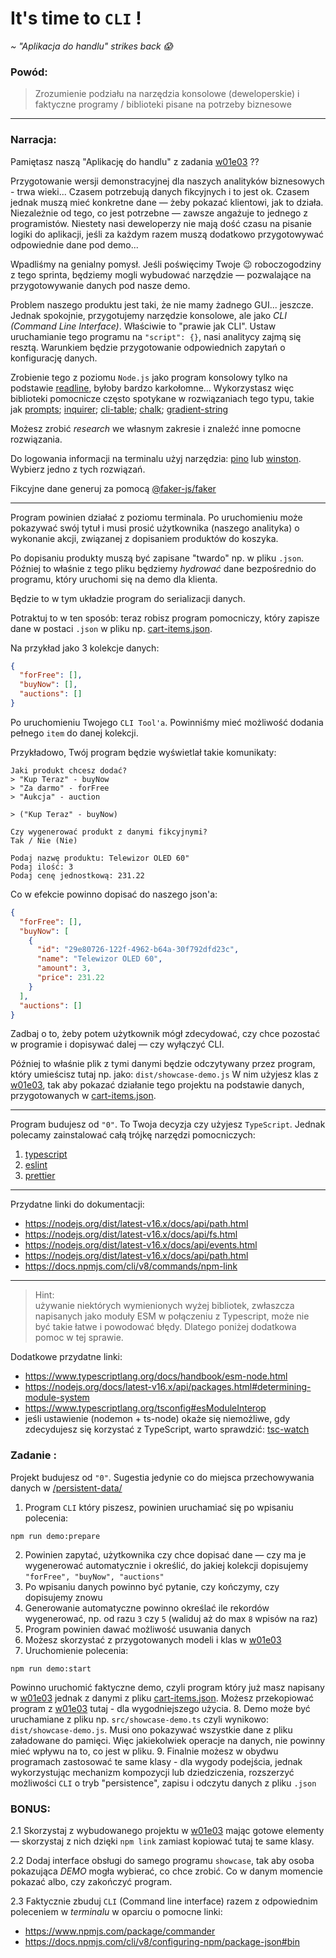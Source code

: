 # It's time to `CLI` !

_~ "Aplikacja do handlu" strikes back 😱_

### Powód:

> Zrozumienie podziału na narzędzia konsolowe (deweloperskie) i faktyczne programy / biblioteki pisane na potrzeby biznesowe

---

### Narracja:

Pamiętasz naszą "Aplikację do handlu" z zadania [w01e03](../w01e03-object-oriented-structure) ??

Przygotowanie wersji demonstracyjnej dla naszych analityków biznesowych - trwa wieki... Czasem potrzebują danych fikcyjnych i to jest ok. Czasem jednak muszą mieć konkretne dane — żeby pokazać klientowi, jak to działa. Niezależnie od tego, co jest potrzebne — zawsze angażuje to jednego z programistów. Niestety nasi deweloperzy nie mają dość czasu na pisanie logiki do aplikacji, jeśli za każdym razem muszą dodatkowo przygotowywać odpowiednie dane pod demo...

Wpadliśmy na genialny pomysł. Jeśli poświęcimy Twoje 😉 roboczogodziny z tego sprinta, będziemy mogli wybudować narzędzie — pozwalające na przygotowywanie danych pod nasze demo.

Problem naszego produktu jest taki, że nie mamy żadnego GUI... jeszcze. Jednak spokojnie, przygotujemy narzędzie konsolowe, ale jako _CLI (Command Line Interface)_. Właściwie to "prawie jak CLI". Ustaw uruchamianie tego programu na `"script": {}`, nasi analitycy zajmą się resztą. Warunkiem będzie przygotowanie odpowiednich zapytań o konfigurację danych.

Zrobienie tego z poziomu `Node.js` jako program konsolowy tylko na podstawie [readline](https://nodejs.org/dist/latest-v16.x/docs/api/readline.html), byłoby bardzo karkołomne... Wykorzystasz więc biblioteki pomocnicze często spotykane w rozwiązaniach tego typu, takie jak [prompts](https://www.npmjs.com/package/prompts); [inquirer](https://www.npmjs.com/package/inquirer); [cli-table](https://www.npmjs.com/package/cli-table); [chalk](https://www.npmjs.com/package/chalk);  [gradient-string](https://www.npmjs.com/package/gradient-string)

Możesz zrobić _research_ we własnym zakresie i znaleźć inne pomocne rozwiązania.

Do logowania informacji na terminalu użyj narzędzia: [pino](https://www.npmjs.com/package/pino)  lub [winston](https://www.npmjs.com/package/winston). Wybierz jedno z tych rozwiązań.

Fikcyjne dane generuj za pomocą [@faker-js/faker](https://www.npmjs.com/package/@faker-js/faker)

---
Program powinien działać z poziomu terminala. Po uruchomieniu może pokazywać swój tytuł i musi prosić użytkownika (naszego analityka) o wykonanie akcji, związanej z dopisaniem produktów do koszyka.

Po dopisaniu produkty muszą być zapisane "twardo" np. w pliku `.json`. Później to właśnie z tego pliku będziemy _hydrować_ dane bezpośrednio do programu, który uruchomi się na demo dla klienta.

Będzie to w tym układzie program do serializacji danych.

Potraktuj to w ten sposób: teraz robisz program pomocniczy, który zapisze dane w postaci `.json` w pliku np. [cart-items.json](persistent-data/cart-items.json).

Na przykład jako 3 kolekcje danych:
```json
{
  "forFree": [],
  "buyNow": [],
  "auctions": []
}
```
Po uruchomieniu Twojego `CLI Tool'a`. Powinniśmy mieć możliwość dodania pełnego `item` do danej kolekcji.

Przykładowo, Twój program będzie wyświetlał takie komunikaty:
```
Jaki produkt chcesz dodać?
> "Kup Teraz" - buyNow
> "Za darmo" - forFree
> "Aukcja" - auction

> ("Kup Teraz" - buyNow)

Czy wygenerować produkt z danymi fikcyjnymi?
Tak / Nie (Nie)

Podaj nazwę produktu: Telewizor OLED 60"
Podaj ilość: 3
Podaj cenę jednostkową: 231.22
```

Co w efekcie powinno dopisać do naszego json'a:

```json
{
  "forFree": [],
  "buyNow": [
    {
      "id": "29e80726-122f-4962-b64a-30f792dfd23c",
      "name": "Telewizor OLED 60",
      "amount": 3,
      "price": 231.22
    }
  ],
  "auctions": []
}
```

Zadbaj o to, żeby potem użytkownik mógł zdecydować, czy chce pozostać w programie i dopisywać dalej — czy wyłączyć CLI.

Później to właśnie plik z tymi danymi będzie odczytywany przez program, który umieścisz tutaj np. jako:
`dist/showcase-demo.js`
W nim użyjesz klas z [w01e03](../w01e03-object-oriented-structure), tak aby pokazać działanie tego projektu na podstawie danych, przygotowanych w [cart-items.json](persistent-data/cart-items.json).

---

Program budujesz od `"0"`. To Twoja decyzja czy użyjesz `TypeScript`. Jednak polecamy zainstalować całą trójkę narzędzi pomocniczych:

1. [typescript](https://www.npmjs.com/package/typescript)
2. [eslint](https://www.npmjs.com/package/eslint)
3. [prettier](https://www.npmjs.com/package/prettier)

---

Przydatne linki do dokumentacji:
- https://nodejs.org/dist/latest-v16.x/docs/api/path.html
- https://nodejs.org/dist/latest-v16.x/docs/api/fs.html
- https://nodejs.org/dist/latest-v16.x/docs/api/events.html
- https://nodejs.org/dist/latest-v16.x/docs/api/path.html
- https://docs.npmjs.com/cli/v8/commands/npm-link

---
> Hint:  
> używanie niektórych wymienionych wyżej bibliotek, zwłaszcza napisanych jako moduły ESM w połączeniu z Typescript, może nie być takie łatwe i powodować błędy. Dlatego poniżej dodatkowa pomoc w tej sprawie.

Dodatkowe przydatne linki:
- https://www.typescriptlang.org/docs/handbook/esm-node.html
- https://nodejs.org/docs/latest-v16.x/api/packages.html#determining-module-system
- https://www.typescriptlang.org/tsconfig#esModuleInterop
- jeśli ustawienie (nodemon + ts-node) okaże się niemożliwe, gdy zdecydujesz się korzystać z TypeScript, warto sprawdzić: [tsc-watch](https://www.npmjs.com/package/tsc-watch)

### Zadanie :

Projekt budujesz od `"0"`. Sugestia jedynie co do miejsca przechowywania danych w [/persistent-data/](persistent-data)

1. Program `CLI` który piszesz, powinien uruchamiać się po wpisaniu polecenia:
```shell
npm run demo:prepare
```
2. Powinien zapytać, użytkownika czy chce dopisać dane — czy ma je wygenerować automatycznie i określić, do jakiej kolekcji dopisujemy `"forFree", "buyNow", "auctions"`
3. Po wpisaniu danych powinno być pytanie, czy kończymy, czy dopisujemy znowu
4. Generowanie automatyczne powinno określać ile rekordów wygenerować, np. od razu `3` czy `5` (waliduj aż do max `8` wpisów na raz)
5. Program powinien dawać możliwość usuwania danych
6. Możesz skorzystać z przygotowanych modeli i klas w [w01e03](../w01e03-object-oriented-structure)
7. Uruchomienie polecenia:
```shell
npm run demo:start
```
Powinno uruchomić faktyczne demo, czyli program który już masz napisany w [w01e03](../w01e03-object-oriented-structure) jednak z danymi z pliku [cart-items.json](persistent-data/cart-items.json). Możesz przekopiować program z [w01e03](../w01e03-object-oriented-structure) tutaj - dla wygodniejszego użycia.
8. Demo może być uruchamiane z pliku np. `src/showcase-demo.ts` czyli wynikowo: `dist/showcase-demo.js`. Musi ono pokazywać wszystkie dane z pliku załadowane do pamięci. Więc jakiekolwiek operacje na danych, nie powinny mieć wpływu na to, co jest w pliku.
9. Finalnie możesz w obydwu programach zastosować te same klasy - dla wygody podejścia, jednak wykorzystując mechanizm kompozycji lub dziedziczenia, rozszerzyć możliwości `CLI` o tryb "persistence", zapisu i odczytu danych z pliku `.json`

### BONUS:
2.1 Skorzystaj z wybudowanego projektu w  [w01e03](../w01e03-object-oriented-structure) mając gotowe elementy — skorzystaj z nich dzięki `npm link` zamiast kopiować tutaj te same klasy.

2.2 Dodaj interface obsługi do samego programu `showcase`, tak aby osoba pokazująca _DEMO_ mogła wybierać, co chce zrobić. Co w danym momencie pokazać albo, czy zakończyć program.

2.3 Faktycznie zbuduj `CLI` (Command line interface) razem z odpowiednim poleceniem w _terminalu_ w oparciu o pomocne linki:
-  https://www.npmjs.com/package/commander
-  https://docs.npmjs.com/cli/v8/configuring-npm/package-json#bin

